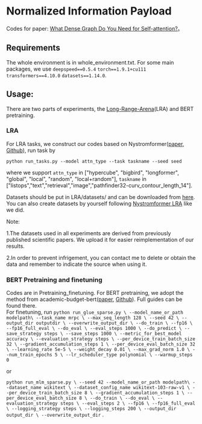 # Normalized Information Payload
 Codes for paper: [What Dense Graph Do You Need for Self-attention?](https://arxiv.org/abs/2205.14014)。
## Requirements
The whole environment is in whole_environment.txt. For some main packages, we use 
`deepspeed==0.5.4`
`torch==1.9.1+cu111`
`transformers==4.10.0`
`datasets==1.14.0`.
## Usage:
There are two parts of experiments, the [Long-Range-Arena](https://github.com/google-research/long-range-arena)(LRA) and BERT pretraining.
### LRA
For LRA tasks, we construct our codes based on Nystromformer([paper](https://arxiv.org/abs/2102.03902), [Github](https://github.com/mlpen/Nystromformer)), run task by 

`python run_tasks.py --model attn_type --task taskname --seed seed`

where we support `attn_type` in ["hypercube", "bigbird", "longformer", "global", "local", "random", "local+random"], `taskname` in ["listops","text","retrieval","image","pathfinder32-curv_contour_length_14"].

Datasets should be put in LRA/datasets/ and can be downloaded from [here](https://drive.google.com/drive/folders/1AfiMolajUYc55MAiyxneEn66uvGVEY5u?usp=sharing). You can also create datasets by yourself following [Nystromformer LRA](https://github.com/mlpen/Nystromformer/tree/main/LRA) like we did.

Note:

1.The datasets used in all experiments are derived from previously published scientific papers. We upload it for easier reimplementation of our results.

2.In order to prevent infrigement, you can contact me to delete or obtain the data and remember to indicate the source when using it.

### BERT Pretraining and finetuning
Codes are in Pretraining_finetuning. For BERT pretraining, we adopt the method from academic-budget-bert([paper](https://arxiv.org/abs/2104.07705), [Github](https://github.com/IntelLabs/academic-budget-bert)). Full guides can be found there.  
For finetuning, run 
`python run_glue_sparse.py \
  --model_name_or_path modelpath\
  --task_name mrpc \
  --max_seq_length 128 \
  --seed 42 \
  --output_dir outputdir \
  --overwrite_output_dir \
  --do_train \
  --fp16 \
  --fp16_full_eval \
  --do_eval \
  --eval_steps 1000 \
  --do_predict \
  --save_strategy steps \
  --save_steps 1000 \
  --metric_for_best_model accuracy \
  --evaluation_strategy steps \
  --per_device_train_batch_size 32 \
  --gradient_accumulation_steps 1 \
  --per_device_eval_batch_size 32 \
  --learning_rate 5e-5 \
  --weight_decay 0.01 \
  --max_grad_norm 1.0 \
  --num_train_epochs 5 \
  --lr_scheduler_type polynomial \
  --warmup_steps 0`
  
or

`python run_mlm_sparse.py \
    --seed 42
    --model_name_or_path modelpath\
    --dataset_name wikitext \
    --dataset_config_name wikitext-103-raw-v1 \
    --per_device_train_batch_size 8 \
    --gradient_accumulation_steps 1 \
    --per_device_eval_batch_size 8 \
    --do_train \
    --do_eval \
    --evaluation_strategy steps \
    --eval_steps 2 \
    --fp16 \
    --fp16_full_eval \
    --logging_strategy steps \
    --logging_steps 200 \
    --output_dir output_dir \
    --overwrite_output_dir`
.
